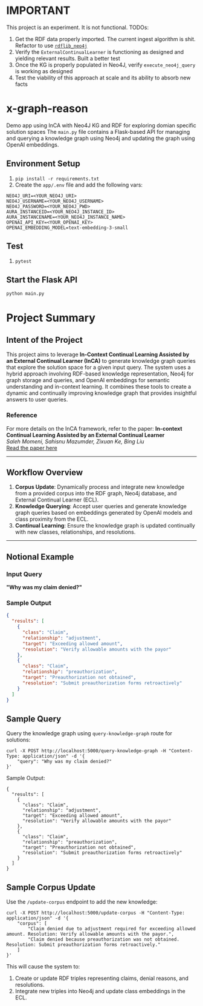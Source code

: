 # IMPORTANT
This project is an experiment. It is not functional. TODOs:
1. Get the RDF data properly imported. The current ingest algorithm is shit.
Refactor to use [`rdflib_neo4j`](https://neo4j.com/labs/rdflib-neo4j/1.0/gettingstarted/)
2. Verify the `ExternalContinualLearner` is functioning as designed and yielding relevant results. Built a better test
3. Once the KG is properly populated in Neo4J, verify `execute_neo4j_query` is working as designed
4. Test the viability of this approach at scale and its ability to absorb new facts 

# x-graph-reason
Demo app using InCA with Neo4J KG and RDF for exploring domian specific solution spaces
The `main.py` file contains a Flask-based API for managing and querying a knowledge graph using Neo4j and updating the graph using OpenAI embeddings.

## Environment Setup

1. `pip install -r requirements.txt`
1. Create the `app/.env` file and add the following vars:
```
NEO4J_URI=<YOUR_NEO4J_URI>
NEO4J_USERNAME=<YOUR_NEO4J_USERNAME>
NEO4J_PASSWORD=<YOUR_NEO4J_PWD>
AURA_INSTANCEID=<YOUR_NEO4J_INSTANCE_ID>
AURA_INSTANCENAME=<YOUR_NEO4J_INSTANCE_NAME>
OPENAI_API_KEY=<YOUR_OPENAI_KEY>
OPENAI_EMBEDDING_MODEL=text-embedding-3-small
```

## Test
1. `pytest`

## Start the Flask API
```
python main.py
```

# Project Summary

## Intent of the Project

This project aims to leverage **In-Context Continual Learning Assisted by an External Continual Learner (InCA)** to generate knowledge graph queries that explore the solution space for a given input query. The system uses a hybrid approach involving RDF-based knowledge representation, Neo4j for graph storage and queries, and OpenAI embeddings for semantic understanding and in-context learning. It combines these tools to create a dynamic and continually improving knowledge graph that provides insightful answers to user queries.

### Reference
For more details on the InCA framework, refer to the paper:
**In-context Continual Learning Assisted by an External Continual Learner**  
*Saleh Momeni, Sahisnu Mazumder, Zixuan Ke, Bing Liu*  
[Read the paper here](https://arxiv.org/html/2412.15563v1)

---

## Workflow Overview

1. **Corpus Update**: Dynamically process and integrate new knowledge from a provided corpus into the RDF graph, Neo4j database, and External Continual Learner (ECL).
2. **Knowledge Querying**: Accept user queries and generate knowledge graph queries based on embeddings generated by OpenAI models and class proximity from the ECL.
3. **Continual Learning**: Ensure the knowledge graph is updated continually with new classes, relationships, and resolutions.

---

## Notional Example

### Input Query
**"Why was my claim denied?"**

### Sample Output
```json
{
  "results": [
    {
      "class": "Claim",
      "relationship": "adjustment",
      "target": "Exceeding allowed amount",
      "resolution": "Verify allowable amounts with the payor"
    },
    {
      "class": "Claim",
      "relationship": "preauthorization",
      "target": "Preauthorization not obtained",
      "resolution": "Submit preauthorization forms retroactively"
    }
  ]
}
```
## Sample Query
Query the knowledge graph using `query-knowledge-graph` route for solutions:
```
curl -X POST http://localhost:5000/query-knowledge-graph -H "Content-Type: application/json" -d '{
    "query": "Why was my claim denied?"
}'
```
Sample Output:
```
{
  "results": [
    {
      "class": "Claim",
      "relationship": "adjustment",
      "target": "Exceeding allowed amount",
      "resolution": "Verify allowable amounts with the payor"
    },
    {
      "class": "Claim",
      "relationship": "preauthorization",
      "target": "Preauthorization not obtained",
      "resolution": "Submit preauthorization forms retroactively"
    }
  ]
}
```

## Sample Corpus Update
Use the `/update-corpus` endpoint to add the new knowledge:
```
curl -X POST http://localhost:5000/update-corpus -H "Content-Type: application/json" -d '{
    "corpus": [
        "Claim denied due to adjustment required for exceeding allowed amount. Resolution: Verify allowable amounts with the payor.",
        "Claim denied because preauthorization was not obtained. Resolution: Submit preauthorization forms retroactively."
    ]
}'
```
This will cause the system to:
1. Create or update RDF triples representing claims, denial reasons, and resolutions.
2. Integrate new triples into Neo4j and update class embeddings in the ECL.
